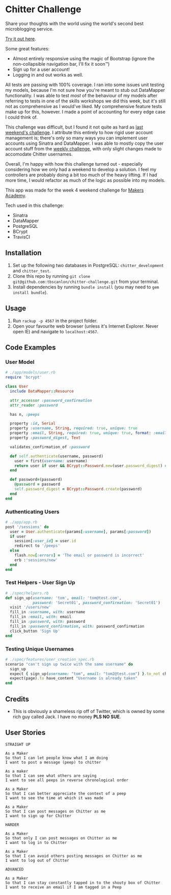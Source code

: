 # Chitter Challenge

Share your thoughts with the world using the world's second best microblogging service.

[Try it out here](https://chitter-june2017.herokuapp.com/).

Some great features:
- Almost entirely responsive using the magic of Bootstrap (ignore the non-collapsible navigation bar, I'll fix it soon&trade;)
- Sign up for a user account!
- Logging in and out works as well.

All tests are passing with 100% coverage. I ran into some issues unit testing my models, because I'm not sure how you're meant to stub out DataMapper functionality. I was able to test *most* of the behaviour of my models after referring to tests in one of the skills workshops we did this week, but it's still not as comprehensive as I would've liked. My comprehensive feature tests make up for this, however. I made a point of accounting for every edge case I could think of.

This challenge was difficult, but I found it not quite as hard as [last weekend's challenge](https://www.github.com/tbscanlon/rps-challenge). I attribute this entirely to how rigid user account management is; there's only so many ways you can implement user accounts using Sinatra and DataMapper. I was able to mostly copy the user account stuff from the [weekly challenge](http://www.github.com/tbscanlon/bookmark_manager), with only slight changes made to accomodate Chitter usernames.

Overall, I'm happy with how this challenge turned out - especially considering how we only had a weekend to develop a solution. I feel my controllers are probably doing a bit too much of the heavy lifting. If I had more time, I would refactor as much of the logic as possible into my models.

This app was made for the week 4 weekend challenge for [Makers Academy](www.makersacademy.com).

Tech used in this challenge:
- Sinatra
- DataMapper
- PostgreSQL
- BCrypt
- TravisCI

## Installation
1. Set up the following two databases in PostgreSQL: `chitter_development` and `chitter_test`.
2. Clone this repo by running `git clone git@github.com:tbscanlon/chitter-challenge.git` from your terminal.
3. Install dependencies by running `bundle install` (you may need to `gem install bundle`).

## Usage
1. Run `rackup -p 4567` in the project folder.
2. Open your favourite web browser (unless it's Internet Explorer. Never open IE) and navigate to `localhost:4567`.

## Code Examples

### User Model
```ruby
# ./app/models/user.rb
require 'bcrypt'

class User
  include DataMapper::Resource

  attr_accessor :password_confirmation
  attr_reader :password

  has n, :peeps

  property :id, Serial
  property :username, String, required: true, unique: true
  property :email, String, required: true, unique: true, format: :email_address
  property :password_digest, Text

  validates_confirmation_of :password

  def self.authenticate(username, password)
    user = first(username: username)
    return user if user && BCrypt::Password.new(user.password_digest) == password
  end

  def password=(password)
    @password = password
    self.password_digest = BCrypt::Password.create(password)
  end
end
```

### Authenticating Users
```ruby
# ./app/app.rb
post '/sessions' do
  user = User.authenticate(params[:username], params[:password])
  if user
    session[:user_id] = user.id
    redirect to '/peeps'
  else
    flash.now[:errors] = 'The email or password is incorrect'
    erb :'sessions/new'
  end
end
```

### Test Helpers - User Sign Up
```ruby
# ./spec/helpers.rb
def sign_up(username: 'tom', email: 'tom@test.com',
            password: 'Secret01', password_confirmation: 'Secret01')
  visit '/users/new'
  fill_in :username, with: username
  fill_in :email, with: email
  fill_in :password, with: password
  fill_in :password_confirmation, with: password_confirmation
  click_button 'Sign Up'
end
```

### Testing Unique Usernames
```ruby
# ./spec/features/user_creation_spec.rb
scenario "can't sign up twice with the same username" do
  sign_up
  expect { sign_up(username: "tom", email: "tom2@test.com") }.to_not change(User, :count)
  expect(page).to have_content "Username is already taken"
end
```

## Credits
- This is obviously a shameless rip off of Twitter, which is owned by some rich guy called Jack. I have no money **PLS NO SUE**.

## User Stories
```
STRAIGHT UP

As a Maker
So that I can let people know what I am doing  
I want to post a message (peep) to chitter

As a maker
So that I can see what others are saying  
I want to see all peeps in reverse chronological order

As a Maker
So that I can better appreciate the context of a peep
I want to see the time at which it was made

As a Maker
So that I can post messages on Chitter as me
I want to sign up for Chitter

HARDER

As a Maker
So that only I can post messages on Chitter as me
I want to log in to Chitter

As a Maker
So that I can avoid others posting messages on Chitter as me
I want to log out of Chitter

ADVANCED

As a Maker
So that I can stay constantly tapped in to the shouty box of Chitter
I want to receive an email if I am tagged in a Peep
```
